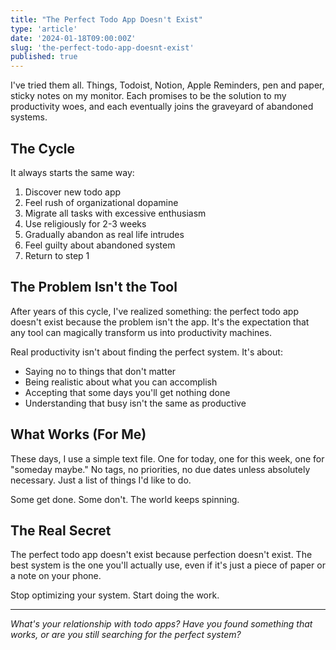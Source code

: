 ```yaml
---
title: "The Perfect Todo App Doesn't Exist"
type: 'article'
date: '2024-01-18T09:00:00Z'
slug: 'the-perfect-todo-app-doesnt-exist'
published: true
---
```


I've tried them all. Things, Todoist, Notion, Apple Reminders, pen and paper, sticky notes on my monitor. Each promises to be the solution to my productivity woes, and each eventually joins the graveyard of abandoned systems.

## The Cycle

It always starts the same way:

1. Discover new todo app
2. Feel rush of organizational dopamine
3. Migrate all tasks with excessive enthusiasm
4. Use religiously for 2-3 weeks
5. Gradually abandon as real life intrudes
6. Feel guilty about abandoned system
7. Return to step 1

## The Problem Isn't the Tool

After years of this cycle, I've realized something: the perfect todo app doesn't exist because the problem isn't the app. It's the expectation that any tool can magically transform us into productivity machines.

Real productivity isn't about finding the perfect system. It's about:

- Saying no to things that don't matter
- Being realistic about what you can accomplish
- Accepting that some days you'll get nothing done
- Understanding that busy isn't the same as productive

## What Works (For Me)

These days, I use a simple text file. One for today, one for this week, one for "someday maybe." No tags, no priorities, no due dates unless absolutely necessary. Just a list of things I'd like to do.

Some get done. Some don't. The world keeps spinning.

## The Real Secret

The perfect todo app doesn't exist because perfection doesn't exist. The best system is the one you'll actually use, even if it's just a piece of paper or a note on your phone.

Stop optimizing your system. Start doing the work.

---

_What's your relationship with todo apps? Have you found something that works, or are you still searching for the perfect system?_
